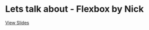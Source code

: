 # Lets talk about - Flexbox by Nick

[View Slides](http://healqq.github.io/lets-talk-about---flexbox)
